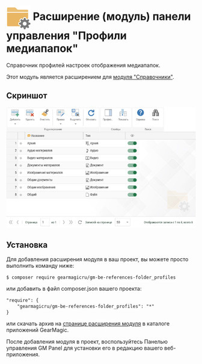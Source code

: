# <img src="https://raw.githubusercontent.com/gearmagicru/gm-be-references-folder_profiles/refs/heads/main/assets/images/icon.svg" width="64px" height="64px" align="absmiddle"> Расширение (модуль) панели управления "Профили медиапапок"

Справочник профилей настроек отображения медиапапок.

Этот модуль является расширением для [модуля "Справочники"](https://github.com/gearmagicru/gm-be-references).

## Скриншот
<img src="https://github.com/gearmagicru/gm-be-references-folder_profiles/blob/main/assets/help/grid.png?raw=true">

## Установка

Для добавления расширения модуля в ваш проект, вы можете просто выполнить команду ниже:

```
$ composer require gearmagicru/gm-be-references-folder_profiles
```

или добавить в файл composer.json вашего проекта:
```
"require": {
    "gearmagicru/gm-be-references-folder_profiles": "*"
}
```
или скачать архив на [странице расширения модуля](https://apps.gearmagic.ru/component/gm-be-references-folder_profiles) в каталоге приложений GearMagic.

После добавления модуля в проект, воспользуйтесь Панелью управления GM Panel для установки его в редакцию вашего веб-приложения.
